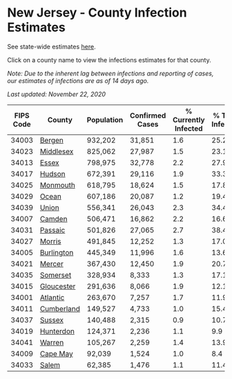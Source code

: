 # New Jersey - County Infection Estimates

See state-wide estimates [here](/infections/us-nj).

Click on a county name to view the infections estimates for that county.

*Note: Due to the inherent lag between infections and reporting of cases, our estimates of infections are as of 14 days ago.*

*Last updated: November 22, 2020*

|   FIPS Code |                   County |   Population |   Confirmed Cases |   % Currently Infected |   % Total Infected |
|-------------|--------------------------|--------------|-------------------|------------------------|--------------------|
|       34003 |         [Bergen](bergen) |      932,202 |            31,851 |                    1.6 |               25.2 |
|       34023 |   [Middlesex](middlesex) |      825,062 |            27,987 |                    1.5 |               23.1 |
|       34013 |           [Essex](essex) |      798,975 |            32,778 |                    2.2 |               27.9 |
|       34017 |         [Hudson](hudson) |      672,391 |            29,116 |                    1.9 |               33.3 |
|       34025 |     [Monmouth](monmouth) |      618,795 |            18,624 |                    1.5 |               17.8 |
|       34029 |           [Ocean](ocean) |      607,186 |            20,087 |                    1.2 |               19.4 |
|       34039 |           [Union](union) |      556,341 |            26,043 |                    2.3 |               34.4 |
|       34007 |         [Camden](camden) |      506,471 |            16,862 |                    2.2 |               16.6 |
|       34031 |       [Passaic](passaic) |      501,826 |            27,065 |                    2.7 |               38.4 |
|       34027 |         [Morris](morris) |      491,845 |            12,252 |                    1.3 |               17.0 |
|       34005 | [Burlington](burlington) |      445,349 |            11,996 |                    1.6 |               13.6 |
|       34021 |         [Mercer](mercer) |      367,430 |            12,450 |                    1.9 |               20.7 |
|       34035 |     [Somerset](somerset) |      328,934 |             8,333 |                    1.3 |               17.1 |
|       34015 | [Gloucester](gloucester) |      291,636 |             8,066 |                    1.9 |               12.1 |
|       34001 |     [Atlantic](atlantic) |      263,670 |             7,257 |                    1.7 |               11.9 |
|       34011 | [Cumberland](cumberland) |      149,527 |             4,733 |                    1.0 |               15.4 |
|       34037 |         [Sussex](sussex) |      140,488 |             2,315 |                    0.9 |               10.7 |
|       34019 |   [Hunterdon](hunterdon) |      124,371 |             2,236 |                    1.1 |                9.9 |
|       34041 |         [Warren](warren) |      105,267 |             2,259 |                    1.4 |               13.9 |
|       34009 |     [Cape May](cape-may) |       92,039 |             1,524 |                    1.0 |                8.4 |
|       34033 |           [Salem](salem) |       62,385 |             1,476 |                    1.1 |               11.4 |